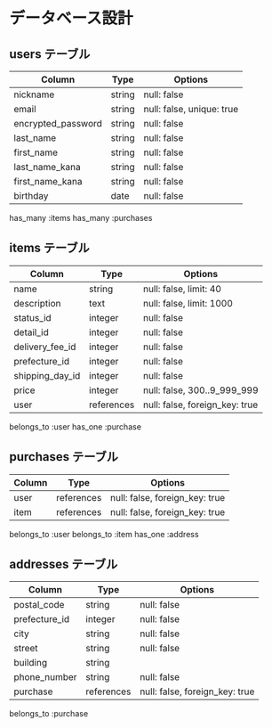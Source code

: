 # データベース設計

## users テーブル

| Column             | Type     | Options     |
| ------------------ | -------- | ----------- |
| nickname           | string   | null: false |
| email              | string   | null: false, unique: true |
| encrypted_password | string   | null: false |
| last_name          | string   | null: false |
| first_name         | string   | null: false |
| last_name_kana     | string   | null: false |
| first_name_kana    | string   | null: false |
| birthday           | date     | null: false |

has_many :items
has_many :purchases

## items テーブル

| Column                  | Type       | Options     |
| ----------------------- | ---------- | ----------- |
| name                    | string     | null: false, limit: 40 |
| description             | text       | null: false, limit: 1000 |
| status_id               | integer    | null: false |
| detail_id               | integer    | null: false |
| delivery_fee_id         | integer    | null: false |
| prefecture_id           | integer    | null: false |
| shipping_day_id         | integer    | null: false |
| price                   | integer    | null: false, 300..9_999_999 |
| user                    | references | null: false, foreign_key: true |

belongs_to :user
has_one :purchase

## purchases テーブル

| Column                  | Type       | Options       |
| ----------------------- | ---------- | ------------- |
| user                    | references | null: false, foreign_key: true |
| item                    | references | null: false, foreign_key: true |

belongs_to :user
belongs_to :item
has_one :address


## addresses テーブル

| Column        | Type       | Options     |
| ------------- | ---------- | ----------- |
| postal_code   | string     | null: false |
| prefecture_id | integer    | null: false |
| city          | string     | null: false |
| street        | string     | null: false |
| building      | string     |             |
| phone_number  | string     | null: false |
| purchase      | references | null: false, foreign_key: true |

belongs_to :purchase